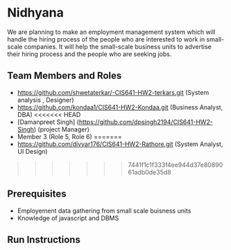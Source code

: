 # Nidhyana

We are planning to make an employment management system which will handle the hiring process of the people who are interested to work in small-scale companies. It will help the small-scale business units to advertise their hiring process and the people who are seeking jobs.

## Team Members and Roles
* https://github.com/shwetaterkar/-CIS641-HW2-terkars.git (System analysis , Designer)
* https://github.com/kondaa1/CIS641-HW2-Kondaa.git (Business Analyst, DBA)
<<<<<<< HEAD
* [Damanpreet Singh] (https://github.com/dpsingh2194/CIS641-HW2-Singh) (project Manager)
* Member 3 (Role 5, Role 6)
=======
* https://github.com/divyar176/CIS641-HW2-Rathore.git (System Analyst, UI Design)
>>>>>>> 7441f1c1f333f4ee944d37e8089061adb0de35d8

## Prerequisites
* Employement data gathering from small scale buisness units
* Knowledge of javascript and DBMS

## Run Instructions